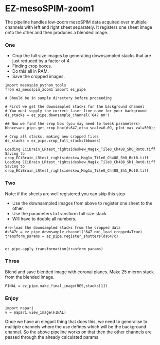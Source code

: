 # EZ-mesoSPIM-zoom1


The pipeline handles low-zoom mesoSPIM data acquired over multiple channels with left and right sheet separately.
It registers one sheet image onto the other and then produces a blended image. 





### One
* Crop the full size images by generating downsampled stacks that are just reduced by a factor of 4. 
* Finding crop boxes. 
* Do this all in RAM. 
* Save the cropped images.
```
import mesospim_python_tools
from ez_mesospim_zoom1 import ez_pipe

# Should be in sample directory before proceeding

# First we get the downsampled stacks for the background channel
# You must supply the correct laser line name for your background
ds_stacks = ez_pipe.downsample_channel('647 nm')

## Now we find the crop box (you may need to tweak parameters)
bboxes=ez_pipe.get_crop_box(ds647,otsu_scale=0.09, plot_max_val=500);

# Crop all stacks, making new cropped files
ds_stacks = ez_pipe.crop_full_stacks(bboxes)

Loading ECiBrain_LRtest_rightsideskew_Mag1x_Tile0_Ch488_Sh0_Rot0.tiff
Saving to crop_ECiBrain_LRtest_rightsideskew_Mag1x_Tile0_Ch488_Sh0_Rot0.tiff
Loading ECiBrain_LRtest_rightsideskew_Mag1x_Tile0_Ch488_Sh1_Rot0.tiff
Saving to crop_ECiBrain_LRtest_rightsideskew_Mag1x_Tile0_Ch488_Sh1_Rot0.tiff

```


### Two
Note: if the sheets are well registered you can skip this step
* Use the downsampled images from above to register one sheet to the other. 
* Use the parameters to transform full size stack. 
* Will have to double all numbers. 

```
#re-load the downsampled stacks from the cropped data
ds647c = ez_pipe.downsample_channel('647 nm',load_cropped=True)
transform_params = ez_pipe.register_shutters(ds647c)


ez_pipe.apply_transformation(tranform_params)
```

### Three
Blend and save blended image with coronal planes.
Make 25 micron stack from the blended image. 
```
FINAL = ez_pipe.make_final_image(RES,stacks[1])
```

### Enjoy
```
import napari
v = napari.view_image(FINAL)
```

Once we have an elegant thing that does this, we need to generalise to multiple channels
where the use defines which will be the background channel. So the above pipeline works
on that then the other channels are passed through the already calculated params. 




